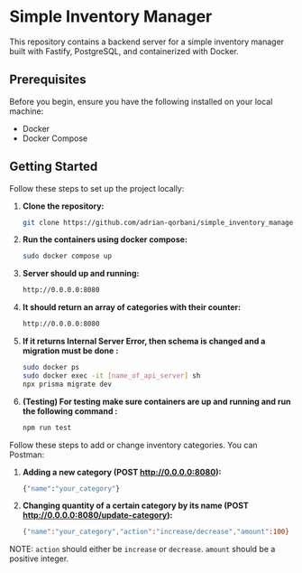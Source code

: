 # Simple Inventory Manager

This repository contains a backend server for a simple inventory manager built with Fastify, PostgreSQL, and containerized with Docker.

## Prerequisites

Before you begin, ensure you have the following installed on your local machine:

- Docker
- Docker Compose

## Getting Started

Follow these steps to set up the project locally:

1. **Clone the repository:**

   ```bash
   git clone https://github.com/adrian-qorbani/simple_inventory_manager.git

2. **Run the containers using docker compose:**

   ```bash
   sudo docker compose up

3. **Server should up and running:**

   ```bash
   http://0.0.0.0:8080

4. **It should return an array of categories with their counter:**

   ```bash
   http://0.0.0.0:8080

5. **If it returns Internal Server Error, then schema is changed and a migration must be done :**

   ```bash
   sudo docker ps
   sudo docker exec -it [name_of_api_server] sh
   npx prisma migrate dev

5. **(Testing) For testing make sure containers are up and running and run the following command :**

   ```bash
   npm run test

Follow these steps to add or change inventory categories. You can Postman:

1. **Adding a new category (POST http://0.0.0.0:8080):**

   ```bash
   {"name":"your_category"}

1. **Changing quantity of a certain category by its name (POST http://0.0.0.0:8080/update-category):**

   ```bash
   {"name":"your_category","action":"increase/decrease","amount":100}

NOTE: `action` should either be `increase` or `decrease`. `amount` should be a positive integer.